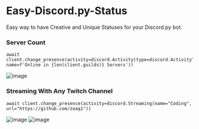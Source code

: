# Easy-Discord.py-Status
Easy way to have Creative and Unique Statuses for your Discord.py bot.

### Server Count
```
await client.change_presence(activity=discord.Activity(type=discord.ActivityType.playing, name=f'Online in {len(client.guilds)} Servers'))
```
![image](https://user-images.githubusercontent.com/93454464/152406794-fc62d3f2-25e4-4666-a81d-381b55186f18.png)

### Streaming With Any Twitch Channel
```
await client.change_presence(activity=discord.Streaming(name="Coding", url="https://github.com/zoaq1"))
```
![image](https://user-images.githubusercontent.com/93454464/152407269-7c32de17-6d9a-4238-b200-2eb9cda9de4c.png)
![image](https://user-images.githubusercontent.com/93454464/152407265-92321e30-97e2-4104-bfa4-7705098fc54f.png)



